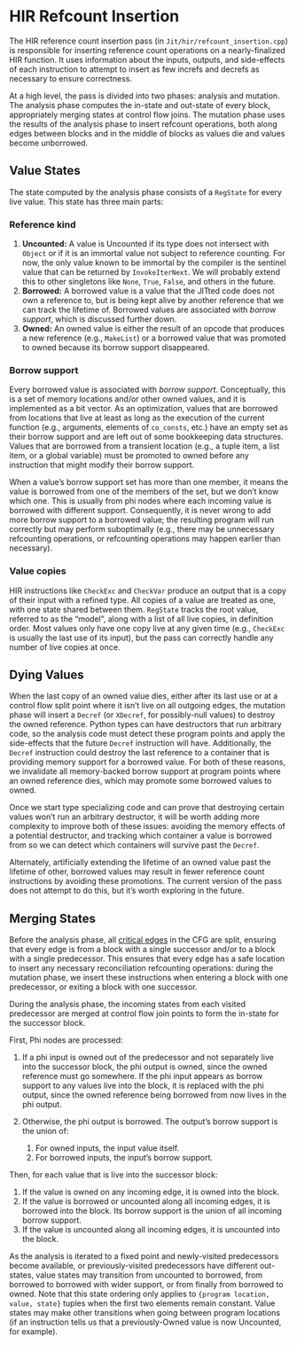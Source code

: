 # HIR Refcount Insertion

The HIR reference count insertion pass (in `Jit/hir/refcount_insertion.cpp`) is
responsible for inserting reference count operations on a nearly-finalized HIR
function. It uses information about the inputs, outputs, and side-effects of
each instruction to attempt to insert as few increfs and decrefs as necessary
to ensure correctness.

At a high level, the pass is divided into two phases: analysis and
mutation. The analysis phase computes the in-state and out-state of every
block, appropriately merging states at control flow joins. The mutation phase
uses the results of the analysis phase to insert refcount operations, both
along edges between blocks and in the middle of blocks as values die and values
become unborrowed.

## Value States

The state computed by the analysis phase consists of a `RegState` for every
live value. This state has three main parts:

### Reference kind

1. **Uncounted:** A value is Uncounted if its type does not intersect with
   `Object` or if it is an immortal value not subject to reference
   counting. For now, the only value known to be immortal by the compiler is
   the sentinel value that can be returned by `InvokeIterNext`. We will
   probably extend this to other singletons like `None`, `True`, `False`, and
   others in the future.
2. **Borrowed:** A borrowed value is a value that the JITted code does not own
   a reference to, but is being kept alive by another reference that we can
   track the lifetime of. Borrowed values are associated with *borrow
   support*, which is discussed further down.
3. **Owned:** An owned value is either the result of an opcode that produces a
   new reference (e.g., `MakeList`) or a borrowed value that was promoted to
   owned because its borrow support disappeared.

### Borrow support

Every borrowed value is associated with *borrow support*. Conceptually, this is
a set of memory locations and/or other owned values, and it is implemented as a
bit vector. As an optimization, values that are borrowed from locations that
live at least as long as the execution of the current function (e.g.,
arguments, elements of `co_consts`, etc.) have an empty set as their borrow
support and are left out of some bookkeeping data structures. Values that are
borrowed from a transient location (e.g., a tuple item, a list item, or a
global variable) must be promoted to owned before any instruction that might
modify their borrow support.

When a value’s borrow support set has more than one member, it means the value
is borrowed from one of the members of the set, but we don’t know which
one. This is usually from phi nodes where each incoming value is borrowed with
different support. Consequently, it is never wrong to add more borrow support
to a borrowed value; the resulting program will run correctly but may perform
suboptimally (e.g., there may be unnecessary refcounting operations, or
refcounting operations may happen earlier than necessary).

### Value copies

HIR instructions like `CheckExc` and `CheckVar` produce an output that is a
copy of their input with a refined type. All copies of a value are treated as
one, with one state shared between them. `RegState` tracks the root value,
referred to as the “model”, along with a list of all live copies, in definition
order. Most values only have one copy live at any given time (e.g., `CheckExc`
is usually the last use of its input), but the pass can correctly handle any
number of live copies at once.

## Dying Values

When the last copy of an owned value dies, either after its last use or at a
control flow split point where it isn’t live on all outgoing edges, the
mutation phase will insert a `Decref` (or `XDecref`, for possibly-null values)
to destroy the owned reference. Python types can have destructors that run
arbitrary code, so the analysis code must detect these program points and apply
the side-effects that the future `Decref` instruction will have. Additionally,
the `Decref` instruction could destroy the last reference to a container that
is providing memory support for a borrowed value. For both of these reasons, we
invalidate all memory-backed borrow support at program points where an owned
reference dies, which may promote some borrowed values to owned.

Once we start type specializing code and can prove that destroying certain
values won’t run an arbitrary destructor, it will be worth adding more
complexity to improve both of these issues: avoiding the memory effects of a
potential destructor, and tracking which container a value is borrowed from so
we can detect which containers will survive past the `Decref`.

Alternately, artificially extending the lifetime of an owned value past the
lifetime of other, borrowed values may result in fewer reference count
instructions by avoiding these promotions. The current version of the pass does
not attempt to do this, but it’s worth exploring in the future.

## Merging States

Before the analysis phase, all [critical
edges](https://en.wikipedia.org/wiki/Control-flow_graph#Special_edges) in the
CFG are split, ensuring that every edge is from a block with a single successor
and/or to a block with a single predecessor. This ensures that every edge has a
safe location to insert any necessary reconciliation refcounting operations:
during the mutation phase, we insert these instructions when entering a block
with one predecessor, or exiting a block with one successor.

During the analysis phase, the incoming states from each visited predecessor
are merged at control flow join points to form the in-state for the successor
block.

First, Phi nodes are processed:

1. If a phi input is owned out of the predecessor and not separately live into
   the successor block, the phi output is owned, since the owned reference must
   go somewhere. If the phi input appears as borrow support to any values live
   into the block, it is replaced with the phi output, since the owned
   reference being borrowed from now lives in the phi output.

2. Otherwise, the phi output is borrowed. The output’s borrow support is the
   union of:
    1. For owned inputs, the input value itself.
    2. For borrowed inputs, the input’s borrow support.

Then, for each value that is live into the successor block:

1. If the value is owned on any incoming edge, it is owned into the block.
2. If the value is borrowed or uncounted along all incoming edges, it is
   borrowed into the block. Its borrow support is the union of all incoming borrow
   support.
3. If the value is uncounted along all incoming edges, it is uncounted into the
   block.

As the analysis is iterated to a fixed point and newly-visited predecessors
become available, or previously-visited predecessors have different out-states,
value states may transition from uncounted to borrowed, from borrowed to
borrowed with wider support, or from finally from borrowed to owned. Note that
this state ordering only applies to `{program location, value, state}` tuples
when the first two elements remain constant. Value states may make other
transitions when going between program locations (if an instruction tells us
that a previously-Owned value is now Uncounted, for example).
